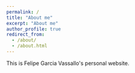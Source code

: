 ```yaml
---
permalink: /
title: "About me"
excerpt: "About me"
author_profile: true
redirect_from: 
  - /about/
  - /about.html
---
```


This is Felipe Garcia Vassallo's personal website. 
